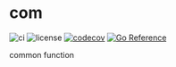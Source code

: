 # com
![ci](https://github.com/zhangxiaofeng05/com/actions/workflows/ci.yml/badge.svg?branch=main)
![license](https://img.shields.io/github/license/zhangxiaofeng05/com)
[![codecov](https://codecov.io/gh/zhangxiaofeng05/com/branch/main/graph/badge.svg?token=VUTRUT9DU0)](https://codecov.io/gh/zhangxiaofeng05/com)
[![Go Reference](https://pkg.go.dev/badge/github.com/zhangxiaofeng05/com/comlog.svg)](https://pkg.go.dev/github.com/zhangxiaofeng05/com/comlog)

common function
